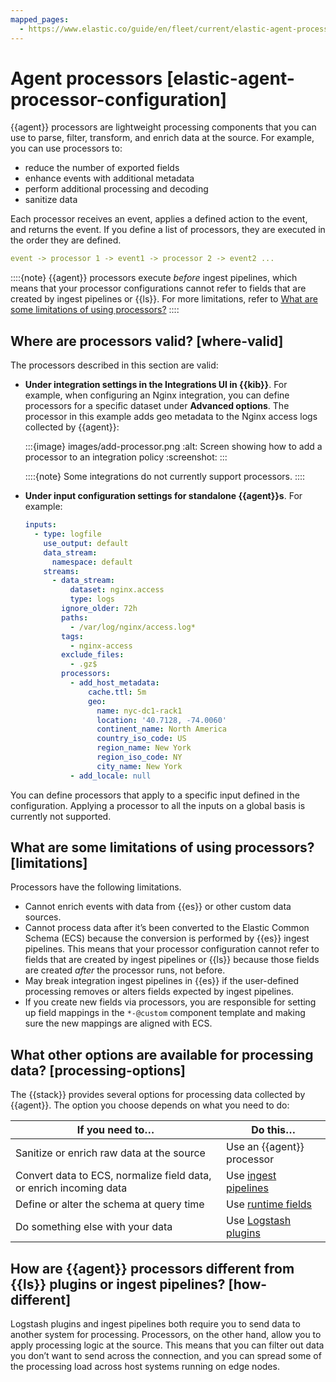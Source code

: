 ```yaml
---
mapped_pages:
  - https://www.elastic.co/guide/en/fleet/current/elastic-agent-processor-configuration.html
---
```


# Agent processors [elastic-agent-processor-configuration]

{{agent}} processors are lightweight processing components that you can use to parse, filter, transform, and enrich data at the source. For example, you can use processors to:

* reduce the number of exported fields
* enhance events with additional metadata
* perform additional processing and decoding
* sanitize data

Each processor receives an event, applies a defined action to the event, and returns the event. If you define a list of processors, they are executed in the order they are defined.

```yaml
event -> processor 1 -> event1 -> processor 2 -> event2 ...
```

::::{note}
{{agent}} processors execute *before* ingest pipelines, which means that your processor configurations cannot refer to fields that are created by ingest pipelines or {{ls}}. For more limitations, refer to [What are some limitations of using processors?](#limitations)
::::



## Where are processors valid? [where-valid]

The processors described in this section are valid:

* **Under integration settings in the Integrations UI in {{kib}}**. For example, when configuring an Nginx integration, you can define processors for a specific dataset under **Advanced options**. The processor in this example adds geo metadata to the Nginx access logs collected by {{agent}}:

    :::{image} images/add-processor.png
    :alt: Screen showing how to add a processor to an integration policy
    :screenshot:
    :::

    ::::{note}
    Some integrations do not currently support processors.
    ::::

* **Under input configuration settings for standalone {{agent}}s**. For example:

    ```yaml
    inputs:
      - type: logfile
        use_output: default
        data_stream:
          namespace: default
        streams:
          - data_stream:
              dataset: nginx.access
              type: logs
            ignore_older: 72h
            paths:
              - /var/log/nginx/access.log*
            tags:
              - nginx-access
            exclude_files:
              - .gz$
            processors:
              - add_host_metadata:
                  cache.ttl: 5m
                  geo:
                    name: nyc-dc1-rack1
                    location: '40.7128, -74.0060'
                    continent_name: North America
                    country_iso_code: US
                    region_name: New York
                    region_iso_code: NY
                    city_name: New York
              - add_locale: null
    ```


You can define processors that apply to a specific input defined in the configuration. Applying a processor to all the inputs on a global basis is currently not supported.


## What are some limitations of using processors? [limitations]

Processors have the following limitations.

* Cannot enrich events with data from {{es}} or other custom data sources.
* Cannot process data after it’s been converted to the Elastic Common Schema (ECS) because the conversion is performed by {{es}} ingest pipelines. This means that your processor configuration cannot refer to fields that are created by ingest pipelines or {{ls}} because those fields are created *after* the processor runs, not before.
* May break integration ingest pipelines in {{es}} if the user-defined processing removes or alters fields expected by ingest pipelines.
* If you create new fields via processors, you are responsible for setting up field mappings in the `*-@custom` component template and making sure the new mappings are aligned with ECS.


## What other options are available for processing data? [processing-options]

The {{stack}} provides several options for processing data collected by {{agent}}. The option you choose depends on what you need to do:

| If you need to…​ | Do this…​ |
| --- | --- |
| Sanitize or enrich raw data at the source | Use an {{agent}} processor |
| Convert data to ECS, normalize field data, or enrich incoming data | Use [ingest pipelines](/manage-data/ingest/transform-enrich/ingest-pipelines.md#pipelines-for-fleet-elastic-agent) |
| Define or alter the schema at query time | Use [runtime fields](/manage-data/data-store/mapping/runtime-fields.md) |
| Do something else with your data | Use [Logstash plugins](logstash-docs-md://lsr/filter-plugins.md) |


## How are {{agent}} processors different from {{ls}} plugins or ingest pipelines? [how-different]

Logstash plugins and ingest pipelines both require you to send data to another system for processing. Processors, on the other hand, allow you to apply processing logic at the source. This means that you can filter out data you don’t want to send across the connection, and you can spread some of the processing load across host systems running on edge nodes.
